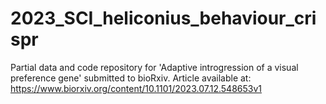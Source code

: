 # 2023_SCI_heliconius_behaviour_crispr
Partial data and code repository for 'Adaptive introgression of a visual preference gene' submitted to bioRxiv. 
Article available at: https://www.biorxiv.org/content/10.1101/2023.07.12.548653v1
